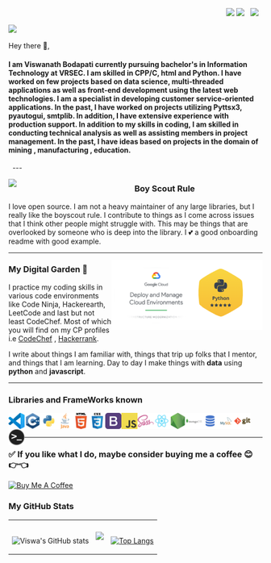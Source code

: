 <p align='right'>
<a href="https://www.linkedin.com/in/viswanath-bodapati-56944714a/"><img height="20" src="https://github.com/WaylonWalker/WaylonWalker/blob/main/icon/linkedin.png?raw=true"></a>
<a href="https://twitter.com/Vishwa_621"><img height="20" src="https://github.com/WaylonWalker/WaylonWalker/blob/main/icon/twitter.png?raw=true"></a>&nbsp;&nbsp;
<a href="https://www.instagram.com/viswa._.621/?hl=en"><img height="19" src="https://github.com/WaylonWalker/WaylonWalker/blob/main/icon/instagram.jpg?raw=true"></a>&nbsp;&nbsp;
</p>

![](https://komarev.com/ghpvc/?username=Viswanath-621&label=PROFILE+VIEWS&style=flat-square&color=brightgreen)

Hey there 👋,

<h4>I am Viswanath Bodapati currently pursuing bachelor's in Information Technology at VRSEC. I am skilled in CPP/C, html and Python. I have worked on few projects based on data science, multi-threaded applications as well as front-end development using the latest web technologies. I am a specialist in developing customer service-oriented applications. In the past, I have worked on projects utilizing Pyttsx3, pyautogui, smtplib. In addition, I have extensive experience with production support. In addition to my skills in coding, I am skilled in conducting technical analysis as well as assisting members in project management. In the past, I have ideas based on projects in the domain of mining , manufacturing , education. </h4>&nbsp;
 ---
<p>
  <img width="250" align='left' src="https://github.com/WaylonWalker/WaylonWalker/blob/main/icon/hacktoberfest.png?raw=true">
</p>
 
### Boy Scout Rule

I love open source.  I am not a heavy  maintainer of any large libraries, but I really like the boyscout rule.  I contribute to things as I come across issues that I think other people might struggle with.  This may be things that are overlooked by someone who is deep into the library.  I 💕 a good onboarding readme with good example.
 
 ---

<p>
  <img width="300" align='right' src="https://github.com/Viswanath-621/Viswanath-621/blob/main/logo.png?raw=true"></a>
</p>

### My Digital Garden 🌱

I practice my coding skills in various code environments like Code Ninja, Hackerearth, LeetCode and last but not least CodeChef. Most of which you will find on my CP profiles i.e  [CodeChef](https://www.codechef.com/users/viswa_621) , [Hackerrank](https://www.hackerrank.com/dinakarbodapati).

I write about things I am familiar with, things that trip up folks that I mentor, and things that I am learning.  Day to day I make things with **data** using **python** and **javascript**. 


<hr noshade>

### Libraries and FrameWorks known

<img align="left" alt="Visual Studio Code" width="32px" src="https://raw.githubusercontent.com/github/explore/80688e429a7d4ef2fca1e82350fe8e3517d3494d/topics/visual-studio-code/visual-studio-code.png" />
<img align="left" alt="cpp" width="32px" src="https://raw.githubusercontent.com/github/explore/80688e429a7d4ef2fca1e82350fe8e3517d3494d/topics/cpp/cpp.png" />
<!-- <img align="left" alt="c" width="32px" src="https://raw.githubusercontent.com/github/explore/80688e429a7d4ef2fca1e82350fe8e3517d3494d/topics/c/c.png" /> -->
<img align="left" alt="python" width="32px" src="https://raw.githubusercontent.com/github/explore/80688e429a7d4ef2fca1e82350fe8e3517d3494d/topics/python/python.png" />
<img align="left" alt="java" width="32px" src="https://raw.githubusercontent.com/github/explore/80688e429a7d4ef2fca1e82350fe8e3517d3494d/topics/java/java.png" />
<img align="left" alt="HTML5" width="32px" src="https://raw.githubusercontent.com/github/explore/80688e429a7d4ef2fca1e82350fe8e3517d3494d/topics/html/html.png" />
<img align="left" alt="CSS3" width="32px" src="https://raw.githubusercontent.com/github/explore/80688e429a7d4ef2fca1e82350fe8e3517d3494d/topics/css/css.png" />
<img align="left" alt="Bootstrap" width="32px" src="https://raw.githubusercontent.com/github/explore/80688e429a7d4ef2fca1e82350fe8e3517d3494d/topics/bootstrap/bootstrap.png" />
<img align="left" alt="JavaScript" width="32px" src="https://raw.githubusercontent.com/github/explore/80688e429a7d4ef2fca1e82350fe8e3517d3494d/topics/javascript/javascript.png" />

<!-- <img align="left" alt="GitHub" width="32px" src="https://raw.githubusercontent.com/github/explore/78df643247d429f6cc873026c0622819ad797942/topics/github/github.png" />-->

<img align="left" alt="Sass" width="32px" src="https://raw.githubusercontent.com/github/explore/80688e429a7d4ef2fca1e82350fe8e3517d3494d/topics/sass/sass.png" />

<img align="left" alt="React" width="32px" src="https://raw.githubusercontent.com/github/explore/80688e429a7d4ef2fca1e82350fe8e3517d3494d/topics/react/react.png" /> 
<img align="left" alt="Node.js" width="32px" src="https://raw.githubusercontent.com/github/explore/80688e429a7d4ef2fca1e82350fe8e3517d3494d/topics/nodejs/nodejs.png" /> 
<img align="left" alt="MongoDB" width="32px" src="https://raw.githubusercontent.com/github/explore/80688e429a7d4ef2fca1e82350fe8e3517d3494d/topics/mongodb/mongodb.png" /> 
<img align="left" alt="SQL" width="32px" src="https://raw.githubusercontent.com/github/explore/80688e429a7d4ef2fca1e82350fe8e3517d3494d/topics/sql/sql.png" /> 
<img align="left" alt="MySQL" width="32px" src="https://raw.githubusercontent.com/github/explore/80688e429a7d4ef2fca1e82350fe8e3517d3494d/topics/mysql/mysql.png" /> 
<img align="left" alt="Git" width="32px" src="https://raw.githubusercontent.com/github/explore/80688e429a7d4ef2fca1e82350fe8e3517d3494d/topics/git/git.png" /> 
<img align="left" alt="Terminal" width="32px" src="https://raw.githubusercontent.com/github/explore/80688e429a7d4ef2fca1e82350fe8e3517d3494d/topics/terminal/terminal.png" /> 

<br />
<br />

<hr  noshade>

### ✅ If you like what I do, maybe consider buying me a coffee 😊👉👈 <br>

<a href="https://www.buymeacoffee.com/viswanath" target="_blank"><img src="https://cdn.buymeacoffee.com/buttons/v2/default-red.png" alt="Buy Me A Coffee" width="150" ></a>

### My GitHub Stats

<table border = "0" cellpadding="0" cellspacing="0">
 <tr>
  <td>
   <br>
    
![Viswa's GitHub stats](https://github-readme-stats.vercel.app/api?username=Viswanath-621&show_icons=true&theme=merko&border_radius=10%&include_all_commits=1&show_owner=1)
  
   
  </td>
  
  <td>
   <img src="https://github-readme-streak-stats.herokuapp.com/?user=Viswanath-621&theme=tokyonight" />
  </td>
  
  <td> 
   
   <br>
   
   [![Top Langs](https://github-readme-stats.vercel.app/api/top-langs/?username=Viswanath-621)](https://github.com/sanjib-kumar-das/github-readme-stats)
   
  </td>
  
 </tr>
</table>
<br/>

